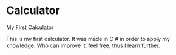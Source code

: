 # Calculator
My First Calculator

This is my first calculator. It was made in C # in order to apply my knowledge.
Who can improve it, feel free, thus I learn further.
